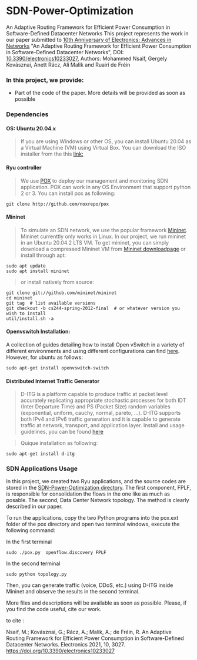 # SDN-Power-Optimization
An Adaptive Routing Framework for Efficient Power Consumption in Software-Defined Datacenter Networks
This project represents the work in our paper submitted to [10th Anniversary of Electronics: Advances in Networks](https://doi.org/10.3390/electronics10233027) "An Adaptive Routing Framework for Efficient Power Consumption in Software-Defined Datacenter Networks",  DOI: [10.3390/electronics10233027](https://doi.org/10.3390/electronics10233027), Authors: Mohammed Nsaif, Gergely Kovásznai, Anett Rácz, Ali Malik and Ruairí de Fréin

### In this project, we provide:

- Part of the code of the paper. More details will be provided as soon as possible

### Dependencies

#### OS: Ubuntu 20.04.x

>  If you are using Windows or other OS, you can install Ubuntu 20.04 as a Virtual Machine (VM) using Virtual Box. You can download the ISO installer from the this [link:](https://www.ubuntu.com/download/desktop)

####  Ryu controller

> We use [POX](https://github.com/noxrepo/pox) to deploy our management and monitoring SDN application. POX can work in any OS Environment that support python 2 or 3. You can install pox as following:
```
git clone http://github.com/noxrepo/pox
```

#### Mininet

> To simulate an SDN network, we use the popular framework [Mininet](http://mininet.org/). Mininet currenttly only works in Linux. In our project, we run mininet in an Ubuntu 20.04.2 LTS VM. To get mininet, you can simply download a compressed Mininet VM from [Mininet downloadpage](https://github.com/mininet/mininet/wiki/Mininet-VM-Images) or install through apt: 
```
sudo apt update 
sudo apt install mininet
```
> or install natively from source:
```
git clone git://github.com/mininet/mininet
cd mininet
git tag  # list available versions
git checkout -b cs244-spring-2012-final  # or whatever version you wish to install
util/install.sh -a
```

#### Openvswitch Installation: 
A collection of guides detailing how to install Open vSwitch in a variety of different environments and using different configurations can find [here](https://docs.openvswitch.org/en/latest/intro/install/). However, for ubuntu as follows:

```
sudo apt-get install openvswitch-switch
```

#### Distributed Internet Traffic Generator
> D-ITG is a platform capable to produce traffic at packet level accurately replicating appropriate stochastic processes for both IDT (Inter Departure Time) and PS (Packet Size) random variables (exponential, uniform, cauchy, normal, pareto, ...).
D-ITG supports both IPv4 and IPv6 traffic generation and it is capable to generate traffic at network, transport, and application layer.
Install and usage guidelines, you can be found [here](https://traffic.comics.unina.it/software/ITG/)

> Quique installation as following:

```
sudo apt-get install d-itg
```


### SDN Applications Usage

In this project, we created two Ryu applications, and the source codes are stored in the  [SDN-Power-Optimization directory](https://github.com/nsaif86/SDN-Power-Optimization/tree/main). The first component, FPLF, is responsible for consolidation the flows in the one like as much as posable. The second, Data Center Network topology. The method is clearly described in our paper.



To run the applications, copy the two Python programs into the pox.ext folder of the pox directory and open two terminal windows, execute the following command:

In the first terminal
```
sudo ./pox.py  openflow.discovery FPLF

```
In the second terminal
```
sudo python topology.py
```
Then, you can generate traffic (voice, DDoS, etc.) using D-ITG inside Mininet and observe the results in the second terminal.

More files and descriptions will be available as soon as possible. Please, if you find the code useful, cite our work.

to cite :

Nsaif, M.; Kovásznai, G.; Rácz, A.; Malik, A.; de Fréin, R. An Adaptive Routing Framework for Efficient Power Consumption in Software-Defined Datacenter Networks. Electronics 2021, 10, 3027. https://doi.org/10.3390/electronics10233027
